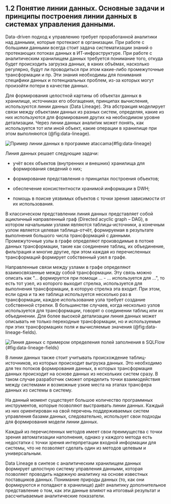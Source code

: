 ## 1.2 Понятие линии данных. Основные задачи и принципы построения линии данных в системах управления данными.

Data-driven подход к управлению требует проработанной 
аналитики над данными, которые протекают в организации. При работе 
с большими данными всегда стоит задача систематизации знаний о
протекающих потоках данных в ИТ-инфраструктуре. При работе с аналитическим 
хранилищем данных требуется понимание того, откуда будет происходить загрузка данных,
в каких объёмах, насколько регулярно, будут ли проводиться при этом какие-либо
промежуточные трансформации и пр. Эти знания необходимы для понимания
специфики данных и потенциальных проблем, из-за которых могут произойти
потери в качестве данных.

Для формирования целостной картины об объектах данных в хранилище, источниках
его обогащения, принципах вычисления, используются линии данных (Data Lineage).
Эта абстракция моделирует связи между объектами данных из разных систем, определяя, какие 
из них используются для формирования других на необходимом уровне детализации. Через линии
данных аналитик может понять, как используется тот или иной объект, какие операции в хранилище 
при этом выполняются (@fig:data-lineage).

<!-- ! Рисунок линии формирования данных  -->
![Пример линии данных в программе ataccama](static/data-lineage.jpeg){#fig:data-lineage}

Линия данных решает следующие задачи:

- учёт всех объектов (внутренних и внешних) хранилища для формирования сведений о них;

- формирование представления о принципах построения объектов;

- обеспечение консистентности хранимой информации в DWH;

- помощь в поиске уязвимых объектов с точки зрения зависимости от их использования.
  

В классическом представлении линия данных представляет собой ацикличный направленный граф
(Directed acyclic graph – DAG), в котором начальными узлами являются таблицы-источники,
а конечным узлом является целевая таблица-отчёт, формируемая в результате выполнения
большого числа трансформаций с данными. Промежуточные узлы в графе определяют
производимые в потоке данных трансформации, такие как соединение таблиц, их объединение, 
фильтрация и многие другие, при этом каждая из перечисленных трансформаций формирует
собственный узел в графе.

Направленные связи между узлами в графе определяют взаимосвязанные между собой трансформации.
Эту связь можно описать как "... формируется при помощи ... - ... используется для ...", то есть тот 
узел, из которого выходит стрелка, используется для выполнения трансформации, в
которую стрелка эта входит. При этом, если одна и та же таблица используется 
несколько раз в трансформации, каждое использование узла требует создание собственной
стрелки. В большинстве случаев, когда несколько узлов используется для трансформации, 
говорят о соединении таблиц или их объединении. Для более высокой детализации линия данных
может описывать не только переходные трансформации, но и используемые при этих
трансформациях поля и вычисляемые значения (@fig:data-lineage-fields).

<!-- ! Рисунок линии формирования данных с полями -->
![Линия данных с примером определения полей заполнения в SQLFlow](static/field-data-lineage.png){#fig:data-lineage-fields}

В линии данных также стоит учитывать происхождение таблиц-источников,
из которых происходит выгрузка данных. Это необходимо для тех потоков 
формирования данных, в которых трансформация данных происходит на основе
данных из нескольких систем сразу. В таком случае разработчик сможет определить
точки взаимодействия между системами и возможные узкие места на этапах трансфера данных
из системы в систему.

На данный момент существует большое количество программных инструментов,
которые позволяют выстраивать линии данных. Каждый из них ориентирован на свой
перечень поддерживаемых систем управления базами данных, следовательно, 
использует свои подходы для формирования модели линии данных.
<!-- TODO: Переписать данное предложение 
К основным
используемым методам относятся следующие: анализ мета-данных сообщений
передачи данных, использование статического анализа используемого кода,
требование формирования мета-данных объектов от разработчика при 
помощи регламентированного набора команд и сообщений. -->
Каждый из перечисленных методов имеет свои преимущества с точки зрения автоматизации
наполнения, однако у каждого метода есть недостатки с точки зрения 
интерпретации входной информации для системы, что не позволяет 
сделать один из методов целевым и универсальным.

Data Lineage в синтезе с аналитическим хранилищем данных формирует
целостную систему управления данными, которая позволяет проводить 
надежную аналитику на основе известных поставщиков данных. Понимание
природы данных (то, как они формируются и попадают в хранилище) даёт аналитику 
дополнительное представление о том, как эти данные влияют на
итоговый результат и рассчитываемые аналитические показатели.